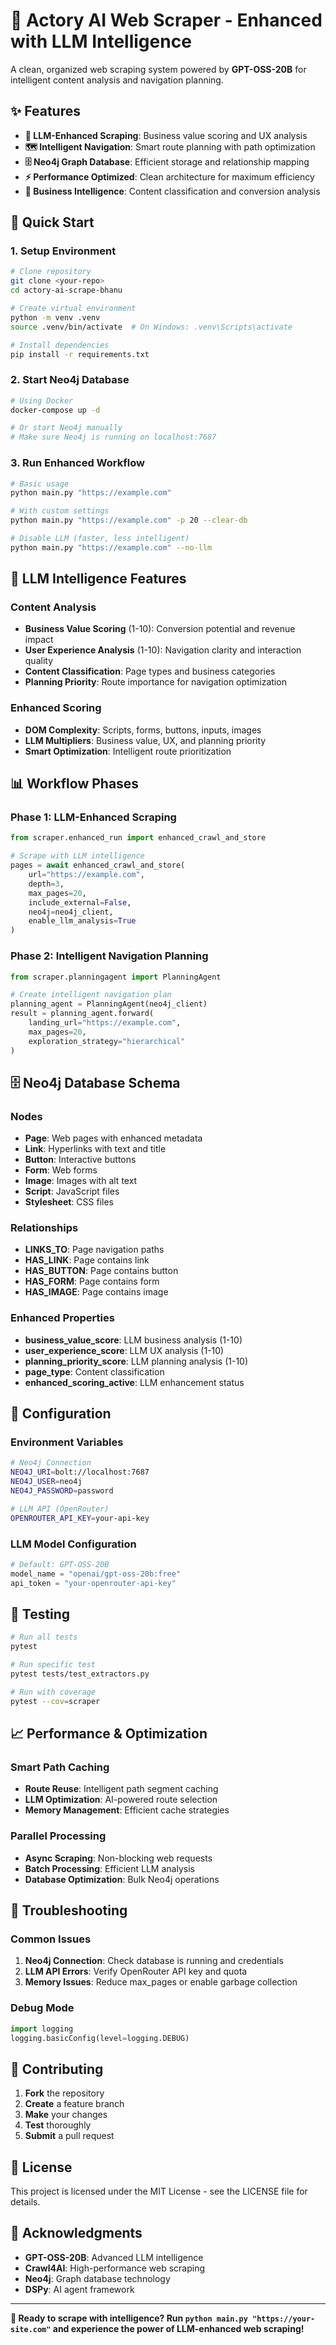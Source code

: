 # 🚀 Actory AI Web Scraper - Enhanced with LLM Intelligence

A clean, organized web scraping system powered by **GPT-OSS-20B** for intelligent content analysis and navigation planning.

## ✨ **Features**

- **🧠 LLM-Enhanced Scraping**: Business value scoring and UX analysis
- **🗺️ Intelligent Navigation**: Smart route planning with path optimization
- **🗄️ Neo4j Graph Database**: Efficient storage and relationship mapping
- **⚡ Performance Optimized**: Clean architecture for maximum efficiency
- **🎯 Business Intelligence**: Content classification and conversion analysis



## 🚀 **Quick Start**

### **1. Setup Environment**

```bash
# Clone repository
git clone <your-repo>
cd actory-ai-scrape-bhanu

# Create virtual environment
python -m venv .venv
source .venv/bin/activate  # On Windows: .venv\Scripts\activate

# Install dependencies
pip install -r requirements.txt
```

### **2. Start Neo4j Database**

```bash
# Using Docker
docker-compose up -d

# Or start Neo4j manually
# Make sure Neo4j is running on localhost:7687
```

### **3. Run Enhanced Workflow**

```bash
# Basic usage
python main.py "https://example.com"

# With custom settings
python main.py "https://example.com" -p 20 --clear-db

# Disable LLM (faster, less intelligent)
python main.py "https://example.com" --no-llm
```

## 🧠 **LLM Intelligence Features**

### **Content Analysis**

- **Business Value Scoring** (1-10): Conversion potential and revenue impact
- **User Experience Analysis** (1-10): Navigation clarity and interaction quality
- **Content Classification**: Page types and business categories
- **Planning Priority**: Route importance for navigation optimization

### **Enhanced Scoring**

- **DOM Complexity**: Scripts, forms, buttons, inputs, images
- **LLM Multipliers**: Business value, UX, and planning priority
- **Smart Optimization**: Intelligent route prioritization

## 📊 **Workflow Phases**

### **Phase 1: LLM-Enhanced Scraping**

```python
from scraper.enhanced_run import enhanced_crawl_and_store

# Scrape with LLM intelligence
pages = await enhanced_crawl_and_store(
    url="https://example.com",
    depth=3,
    max_pages=20,
    include_external=False,
    neo4j=neo4j_client,
    enable_llm_analysis=True
)
```

### **Phase 2: Intelligent Navigation Planning**

```python
from scraper.planningagent import PlanningAgent

# Create intelligent navigation plan
planning_agent = PlanningAgent(neo4j_client)
result = planning_agent.forward(
    landing_url="https://example.com",
    max_pages=20,
    exploration_strategy="hierarchical"
)
```

## 🗄️ **Neo4j Database Schema**

### **Nodes**

- **Page**: Web pages with enhanced metadata
- **Link**: Hyperlinks with text and title
- **Button**: Interactive buttons
- **Form**: Web forms
- **Image**: Images with alt text
- **Script**: JavaScript files
- **Stylesheet**: CSS files

### **Relationships**

- **LINKS_TO**: Page navigation paths
- **HAS_LINK**: Page contains link
- **HAS_BUTTON**: Page contains button
- **HAS_FORM**: Page contains form
- **HAS_IMAGE**: Page contains image

### **Enhanced Properties**

- **business_value_score**: LLM business analysis (1-10)
- **user_experience_score**: LLM UX analysis (1-10)
- **planning_priority_score**: LLM planning analysis (1-10)
- **page_type**: Content classification
- **enhanced_scoring_active**: LLM enhancement status

## 🔧 **Configuration**

### **Environment Variables**

```bash
# Neo4j Connection
NEO4J_URI=bolt://localhost:7687
NEO4J_USER=neo4j
NEO4J_PASSWORD=password

# LLM API (OpenRouter)
OPENROUTER_API_KEY=your-api-key
```

### **LLM Model Configuration**

```python
# Default: GPT-OSS-20B
model_name = "openai/gpt-oss-20b:free"
api_token = "your-openrouter-api-key"
```

## 🧪 **Testing**

```bash
# Run all tests
pytest

# Run specific test
pytest tests/test_extractors.py

# Run with coverage
pytest --cov=scraper
```

## 📈 **Performance & Optimization**

### **Smart Path Caching**

- **Route Reuse**: Intelligent path segment caching
- **LLM Optimization**: AI-powered route selection
- **Memory Management**: Efficient cache strategies

### **Parallel Processing**

- **Async Scraping**: Non-blocking web requests
- **Batch Processing**: Efficient LLM analysis
- **Database Optimization**: Bulk Neo4j operations

## 🚨 **Troubleshooting**

### **Common Issues**

1. **Neo4j Connection**: Check database is running and credentials
2. **LLM API Errors**: Verify OpenRouter API key and quota
3. **Memory Issues**: Reduce max_pages or enable garbage collection

### **Debug Mode**

```python
import logging
logging.basicConfig(level=logging.DEBUG)
```

## 🤝 **Contributing**

1. **Fork** the repository
2. **Create** a feature branch
3. **Make** your changes
4. **Test** thoroughly
5. **Submit** a pull request

## 📄 **License**

This project is licensed under the MIT License - see the LICENSE file for details.

## 🙏 **Acknowledgments**

- **GPT-OSS-20B**: Advanced LLM intelligence
- **Crawl4AI**: High-performance web scraping
- **Neo4j**: Graph database technology
- **DSPy**: AI agent framework

---

**🚀 Ready to scrape with intelligence? Run `python main.py "https://your-site.com"` and experience the power of LLM-enhanced web scraping!**
